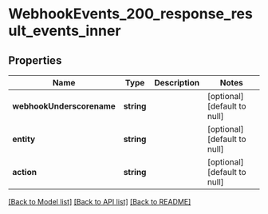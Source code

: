 # WebhookEvents_200_response_result_events_inner

## Properties
Name | Type | Description | Notes
------------ | ------------- | ------------- | -------------
**webhookUnderscorename** | **string** |  | [optional] [default to null]
**entity** | **string** |  | [optional] [default to null]
**action** | **string** |  | [optional] [default to null]

[[Back to Model list]](../README.md#documentation-for-models) [[Back to API list]](../README.md#documentation-for-api-endpoints) [[Back to README]](../README.md)


